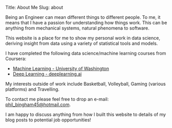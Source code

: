 Title: About Me
Slug: about

Being an Engineer can mean different things to different people. To me, it means that I have a passion for understanding how things work.
This can be anything from mechanical systems, natural phenomena to software.

This website is a place for me to show my personal work in data science, deriving insight from data using a variety of statistical tools and models.

I have completed the following data science/machine learning courses from Coursera:
* [Machine Learning - University of Washington](https://www.coursera.org/specializations/machine-learning)
* [Deep Learning - deeplearning.ai](https://www.coursera.org/specializations/deep-learning)

My interests outside of work include Basketball, Volleyball, Gaming (various platforms) and Travelling.

To contact me please feel free to drop an e-mail: phil_bingham45@hotmail.com.

I am happy to discuss anything from how I built this website to details of my blog posts to potential job opportunities!
